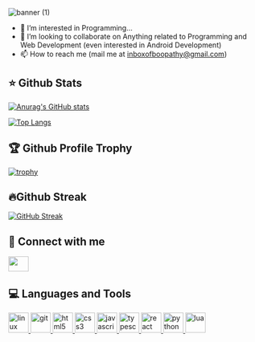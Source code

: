 ![banner (1)](https://user-images.githubusercontent.com/36691677/210107349-c60450a0-13e0-4ba0-88ea-2057afd5f6c0.png)

- 👀 I’m interested in Programming...
- 💞️ I’m looking to collaborate on Anything related to Programming and Web Development (even interested in Android Development)
- 📫 How to reach me (mail me at inboxofboopathy@gmail.com)

## ⭐ Github Stats
[![Anurag's GitHub stats](https://github-readme-stats.vercel.app/api?username=mailtoboo&count_private=true&show_icons=true&theme=radical)](https://github.com/anuraghazra/github-readme-stats)

[![Top Langs](https://github-readme-stats.vercel.app/api/top-langs/?username=mailtoboo&layout=compact)](https://github.com/anuraghazra/github-readme-stats)

## 🏆 Github Profile Trophy

[![trophy](https://github-profile-trophy.vercel.app/?username=mailtoboo&theme=onedark)](https://github.com/ryo-ma/github-profile-trophy)

## 🔥Github Streak
[![GitHub Streak](https://github-readme-streak-stats.herokuapp.com/?user=mailtoboo)](https://git.io/streak-stats)

## 🤙 Connect with me
<p align="left">
  <a href="https://www.linkedin.com/in/boopathy-muthusamy/" target="blank"><img align="center" src="https://cdn.jsdelivr.net/npm/simple-icons@3.0.1/icons/linkedin.svg" alt="" height="30" width="40" /></a>
</p>

## 💻 Languages and Tools
<p align="left">
  <a href="https://www.linux.org/" target="_blank"> <img src="https://cdn.jsdelivr.net/npm/simple-icons@3.0.1/icons/linux.svg" alt="linux" width="40" height="40"/> </a>
  <a href="https://git-scm.com/" target="_blank"> <img src="https://cdn.jsdelivr.net/npm/simple-icons@3.0.1/icons/github.svg" alt="git" width="40" height="40"/> </a>
  <a href="https://www.w3.org/html/" target="_blank"> <img src="https://cdn.jsdelivr.net/npm/simple-icons@3.0.1/icons/html5.svg" alt="html5" width="40" height="40"/> </a>
  <a href="https://www.w3schools.com/css/" target="_blank"> <img src="https://cdn.jsdelivr.net/npm/simple-icons@3.0.1/icons/css3.svg" alt="css3" width="40" height="40"/> </a> 
  <a href="https://developer.mozilla.org/en-US/docs/Web/JavaScript" target="_blank"> <img src="https://cdn.jsdelivr.net/npm/simple-icons@3.0.1/icons/javascript.svg" alt="javascript" width="40" height="40"/>
  </a>
  <a href="https://www.typescriptlang.org/" target="_blank"> <img src="https://cdn.jsdelivr.net/npm/simple-icons@3.0.1/icons/typescript.svg" alt="typescript" width="40" height="40"/>
  </a>
  <a href="https://reactjs.org" target="_blank"> <img src="https://cdn.jsdelivr.net/npm/simple-icons@3.0.1/icons/react.svg" alt="react" width="40" height="40"/> </a>
  <a href="https://www.python.org" target="_blank"> <img src="https://cdn.jsdelivr.net/npm/simple-icons@3.0.1/icons/python.svg" alt="python" width="40" height="40"/> </a>
  <a href="https://www.lua.org" target="_blank"> <img src="https://cdn.jsdelivr.net/npm/simple-icons@3.0.1/icons/lua.svg" alt="lua" width="40" height="40"/> </a>
</p>

